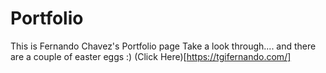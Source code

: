 # Portfolio
This is Fernando Chavez's Portfolio page 
Take a look through.... and there are a couple of easter eggs :)
(Click Here)[https://tgifernando.com/]
